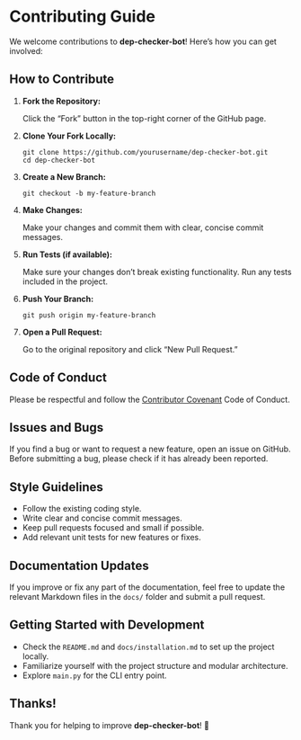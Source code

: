 # Contributing Guide

We welcome contributions to **dep-checker-bot**! Here’s how you can get involved:

## How to Contribute

1. **Fork the Repository:**

   Click the “Fork” button in the top-right corner of the GitHub page.

2. **Clone Your Fork Locally:**

       git clone https://github.com/yourusername/dep-checker-bot.git
       cd dep-checker-bot

3. **Create a New Branch:**

       git checkout -b my-feature-branch

4. **Make Changes:**

   Make your changes and commit them with clear, concise commit messages.

5. **Run Tests (if available):**

   Make sure your changes don’t break existing functionality. Run any tests included in the project.

6. **Push Your Branch:**

       git push origin my-feature-branch

7. **Open a Pull Request:**

   Go to the original repository and click “New Pull Request.”

## Code of Conduct

Please be respectful and follow the [Contributor Covenant](https://www.contributor-covenant.org/) Code of Conduct.

## Issues and Bugs

If you find a bug or want to request a new feature, open an issue on GitHub. Before submitting a bug, please check if it has already been reported.

## Style Guidelines

- Follow the existing coding style.
- Write clear and concise commit messages.
- Keep pull requests focused and small if possible.
- Add relevant unit tests for new features or fixes.

## Documentation Updates

If you improve or fix any part of the documentation, feel free to update the relevant Markdown files in the `docs/` folder and submit a pull request.

## Getting Started with Development

- Check the `README.md` and `docs/installation.md` to set up the project locally.
- Familiarize yourself with the project structure and modular architecture.
- Explore `main.py` for the CLI entry point.

## Thanks!

Thank you for helping to improve **dep-checker-bot**! 🚀
